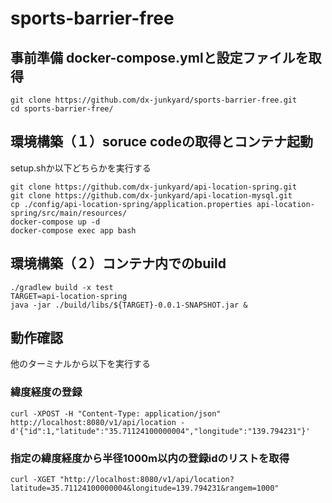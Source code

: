 # sports-barrier-free

## 事前準備 docker-compose.ymlと設定ファイルを取得
```
git clone https://github.com/dx-junkyard/sports-barrier-free.git
cd sports-barrier-free/
```

## 環境構築（１）soruce codeの取得とコンテナ起動
setup.shか以下どちらかを実行する
```
git clone https://github.com/dx-junkyard/api-location-spring.git
git clone https://github.com/dx-junkyard/api-location-mysql.git
cp ./config/api-location-spring/application.properties api-location-spring/src/main/resources/
docker-compose up -d
docker-compose exec app bash
```

## 環境構築（２）コンテナ内でのbuild
```
./gradlew build -x test
TARGET=api-location-spring
java -jar ./build/libs/${TARGET}-0.0.1-SNAPSHOT.jar &
```

## 動作確認

他のターミナルから以下を実行する

### 緯度経度の登録
```
curl -XPOST -H "Content-Type: application/json"  http://localhost:8080/v1/api/location -d'{"id":1,"latitude":"35.71124100000004","longitude":"139.794231"}'
```

### 指定の緯度経度から半径1000m以内の登録idのリストを取得
``
curl -XGET "http://localhost:8080/v1/api/location?latitude=35.71124100000004&longitude=139.794231&rangem=1000"
``

